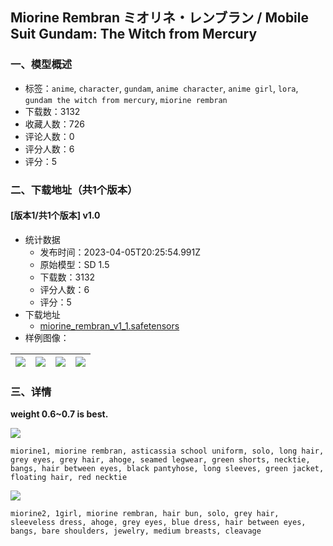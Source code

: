 ## Miorine Rembran ミオリネ・レンブラン / Mobile Suit Gundam: The Witch from Mercury
### 一、模型概述

- 标签：`anime`, `character`, `gundam`, `anime character`, `anime girl`, `lora`, `gundam the witch from mercury`, `miorine rembran`
- 下载数：3132
- 收藏人数：726
- 评论人数：0
- 评分人数：6
- 评分：5

### 二、下载地址（共1个版本）

#### [版本1/共1个版本] v1.0

- 统计数据
  - 发布时间：2023-04-05T20:25:54.991Z
  - 原始模型：SD 1.5
  - 下载数：3132
  - 评分人数：6
  - 评分：5
- 下载地址
  - [miorine_rembran_v1_1.safetensors](https://civitai.com/api/download/models/37501)
- 样例图像：

| <img src="https://image.civitai.com/xG1nkqKTMzGDvpLrqFT7WA/a37c4a2c-ebb6-407b-3226-85981aa11a00/width=450/416790.jpeg" /> | <img src="https://image.civitai.com/xG1nkqKTMzGDvpLrqFT7WA/570217b3-1029-4d5f-2ace-5b388d68a800/width=450/415901.jpeg" /> | <img src="https://image.civitai.com/xG1nkqKTMzGDvpLrqFT7WA/66452f8d-3b22-4d20-60dd-ef803fce2800/width=450/415897.jpeg" /> | <img src="https://image.civitai.com/xG1nkqKTMzGDvpLrqFT7WA/8324b7dd-11c9-4ef8-b1d5-5ae1c4b36300/width=450/415905.jpeg" /> |
| ---- | ---- | ---- | ---- |


### 三、详情
<p><strong>weight 0.6~0.7 is best.</strong><br /></p><p><img src="https://imagecache.civitai.com/xG1nkqKTMzGDvpLrqFT7WA/cf50aca5-9fe8-4bbc-99eb-568838a89a00/width=525/cf50aca5-9fe8-4bbc-99eb-568838a89a00" /></p><p><code>miorine1, miorine rembran, asticassia school uniform, solo, long hair, grey eyes, grey hair, ahoge, seamed legwear, green shorts, necktie, bangs, hair between eyes, black pantyhose, long sleeves, green jacket, floating hair, red necktie</code><br /></p><p><img src="https://imagecache.civitai.com/xG1nkqKTMzGDvpLrqFT7WA/adb31a30-f784-4028-0fee-3778c0d91700/width=525/adb31a30-f784-4028-0fee-3778c0d91700" /></p><p><code>miorine2, 1girl, miorine rembran, hair bun, solo, grey hair, sleeveless dress, ahoge, grey eyes, blue dress, hair between eyes, bangs, bare shoulders, jewelry, medium breasts, cleavage</code><br /><br /></p>